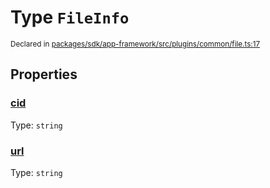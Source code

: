 # Type `FileInfo`
<sub>Declared in [packages/sdk/app-framework/src/plugins/common/file.ts:17](https://github.com/dxos/dxos/blob/d7adf231c/packages/sdk/app-framework/src/plugins/common/file.ts#L17)</sub>




## Properties
### [cid](https://github.com/dxos/dxos/blob/d7adf231c/packages/sdk/app-framework/src/plugins/common/file.ts#L19)
Type: <code>string</code>




### [url](https://github.com/dxos/dxos/blob/d7adf231c/packages/sdk/app-framework/src/plugins/common/file.ts#L18)
Type: <code>string</code>





